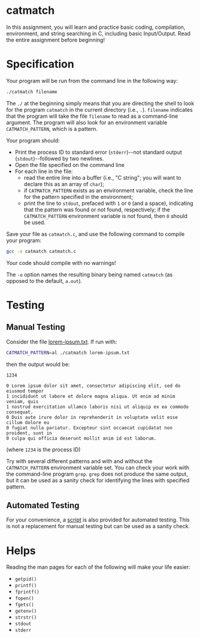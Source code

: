 # catmatch

In this assignment, you will learn and practice basic coding, compilation,
environment, and string searching in C, including basic Input/Output.  Read the
entire assignment before beginning!


# Specification

Your program will be run from the command line in the following way:

```bash
./catmatch filename
```

The `./` at the beginning simply means that you are directing the shell to look
for the program `catmatch` in the current directory (i.e., `.`).  `filename`
indicates that the program will take the file `filename` to read as a
command-line argument.  The program will also look for an environment variable
`CATMATCH_PATTERN`, which is a pattern.

Your program should:

- Print the process ID to standard error (`stderr`)--not standard output
  (`stdout`)--followed by two newlines.
- Open the file specified on the command line
- For each line in the file:
  - read the entire line into a buffer (i.e., "C string"; you will want to
    declare this as an array of `char`);
  - if `CATMATCH_PATTERN` exists as an environment variable, check the line for
    the pattern specified in the environment;
  - print the line to `stdout`, prefaced with `1` or `0` (and a space),
    indicating that the pattern was found or not found, respectively; if the
    `CATMATCH_PATTERN` environment variable is not found, then `0` should be used.

Save your file as `catmatch.c`, and use the following command to compile your
program:

```bash
gcc -o catmatch catmatch.c
```

Your code should compile with no warnings!

The `-o` option names the resulting binary being named `catmatch` (as opposed
to the default, `a.out`).


# Testing


## Manual Testing

Consider the file [lorem-ipsum.txt](lorem-ipsum.txt).  If run with:

```bash
CATMATCH_PATTERN=al ./catmatch lorem-ipsum.txt
```

then the output would be:

```
1234

0 Lorem ipsum dolor sit amet, consectetur adipiscing elit, sed do eiusmod tempor
1 incididunt ut labore et dolore magna aliqua. Ut enim ad minim veniam, quis
1 nostrud exercitation ullamco laboris nisi ut aliquip ex ea commodo consequat.
0 Duis aute irure dolor in reprehenderit in voluptate velit esse cillum dolore eu
0 fugiat nulla pariatur. Excepteur sint occaecat cupidatat non proident, sunt in
0 culpa qui officia deserunt mollit anim id est laborum.
```

(where `1234` is the process ID)

Try with several different patterns and with and without the `CATMATCH_PATTERN`
environment variable set.  You can check your work with the command-line
program `grep`.  `grep` does not produce the same output, but it can be used as
a sanity check for identifying the lines with specified pattern.


## Automated Testing

For your convenience, a [script](driver.sh) is also provided for automated
testing.  This is not a replacement for manual testing but can be used as a
sanity check.


# Helps

Reading the man pages for each of the following will make your life easier:

 - `getpid()`
 - `printf()`
 - `fprintf()`
 - `fopen()`
 - `fgets()`
 - `getenv()`
 - `strstr()`
 - `stdout`
 - `stderr`
